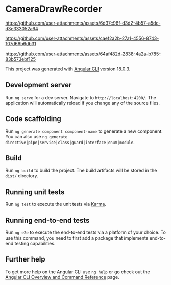 # CameraDrawRecorder


https://github.com/user-attachments/assets/6d37c96f-d3d2-4b57-a5dc-d3e333052a64



https://github.com/user-attachments/assets/caef2a2b-27a1-4556-8743-107d66b6db31


https://github.com/user-attachments/assets/64af482d-2838-4a2a-b785-83b573ebf125



This project was generated with [Angular CLI](https://github.com/angular/angular-cli) version 18.0.3.

## Development server

Run `ng serve` for a dev server. Navigate to `http://localhost:4200/`. The application will automatically reload if you change any of the source files.

## Code scaffolding

Run `ng generate component component-name` to generate a new component. You can also use `ng generate directive|pipe|service|class|guard|interface|enum|module`.

## Build

Run `ng build` to build the project. The build artifacts will be stored in the `dist/` directory.

## Running unit tests

Run `ng test` to execute the unit tests via [Karma](https://karma-runner.github.io).

## Running end-to-end tests

Run `ng e2e` to execute the end-to-end tests via a platform of your choice. To use this command, you need to first add a package that implements end-to-end testing capabilities.

## Further help

To get more help on the Angular CLI use `ng help` or go check out the [Angular CLI Overview and Command Reference](https://angular.dev/tools/cli) page.
